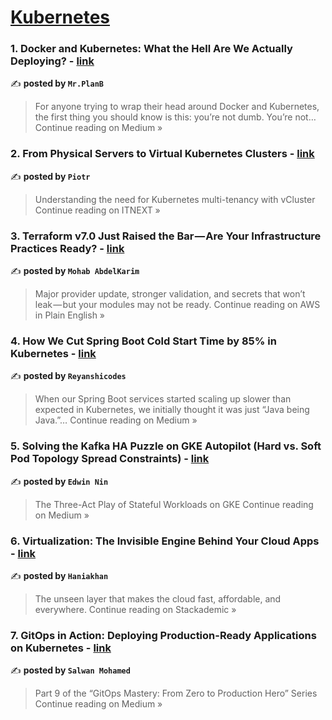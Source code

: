 
<h1><a href=https://medium.com/tag/kubernetes/recommended target="_blank" rel="noopener noreferrer">Kubernetes</a></h1>
<h3>1. Docker and Kubernetes: What the Hell Are We Actually Deploying? - <a href="https://medium.com/@PlanB./docker-and-kubernetes-what-the-hell-are-we-actually-deploying-b9c98c0dd197?source=rss------kubernetes-5" target="_blank" rel="noopener noreferrer">link</a></h3>

✍️ **posted by `Mr.PlanB`**

<blockquote>For anyone trying to wrap their head around Docker and Kubernetes, the first thing you should know is this: you’re not dumb. You’re not…
Continue reading on Medium »</blockquote>

<h3>2. From Physical Servers to Virtual Kubernetes Clusters - <a href="https://itnext.io/from-physical-servers-to-virtual-kubernetes-clusters-85f931d4cdff?source=rss------kubernetes-5" target="_blank" rel="noopener noreferrer">link</a></h3>

✍️ **posted by `Piotr`**

<blockquote>Understanding the need for Kubernetes multi-tenancy with vCluster
Continue reading on ITNEXT »</blockquote>

<h3>3. Terraform v7.0 Just Raised the Bar — Are Your Infrastructure Practices Ready? - <a href="https://aws.plainenglish.io/terraform-v7-0-just-raised-the-bar-are-your-infrastructure-practices-ready-34aabb97cf3e?source=rss------kubernetes-5" target="_blank" rel="noopener noreferrer">link</a></h3>

✍️ **posted by `Mohab AbdelKarim`**

<blockquote>Major provider update, stronger validation, and secrets that won’t leak — but your modules may not be ready.
Continue reading on AWS in Plain English »</blockquote>

<h3>4. How We Cut Spring Boot Cold Start Time by 85% in Kubernetes - <a href="https://medium.com/@reyanshicodes/how-we-cut-spring-boot-cold-start-time-by-85-in-kubernetes-2dd345c5548d?source=rss------kubernetes-5" target="_blank" rel="noopener noreferrer">link</a></h3>

✍️ **posted by `Reyanshicodes`**

<blockquote>When our Spring Boot services started scaling up slower than expected in Kubernetes, we initially thought it was just “Java being Java.”…
Continue reading on Medium »</blockquote>

<h3>5. Solving the Kafka HA Puzzle on GKE Autopilot (Hard vs. Soft Pod Topology Spread Constraints) - <a href="https://medium.com/@nin.edwinr/solving-the-kafka-ha-puzzle-on-gke-autopilot-hard-vs-soft-constraints-f61cbe720203?source=rss------kubernetes-5" target="_blank" rel="noopener noreferrer">link</a></h3>

✍️ **posted by `Edwin Nin`**

<blockquote>The Three-Act Play of Stateful Workloads on GKE
Continue reading on Medium »</blockquote>

<h3>6. Virtualization: The Invisible Engine Behind Your Cloud Apps - <a href="https://blog.stackademic.com/virtualization-the-invisible-engine-behind-your-cloud-apps-e78a0a27301f?source=rss------kubernetes-5" target="_blank" rel="noopener noreferrer">link</a></h3>

✍️ **posted by `Haniakhan`**

<blockquote>The unseen layer that makes the cloud fast, affordable, and everywhere.
Continue reading on Stackademic »</blockquote>

<h3>7. GitOps in Action: Deploying Production-Ready Applications on Kubernetes - <a href="https://medium.com/@salwan.mohamed/gitops-in-action-deploying-production-ready-applications-on-kubernetes-b273083b6234?source=rss------kubernetes-5" target="_blank" rel="noopener noreferrer">link</a></h3>

✍️ **posted by `Salwan Mohamed`**

<blockquote>Part 9 of the “GitOps Mastery: From Zero to Production Hero” Series
Continue reading on Medium »</blockquote>

